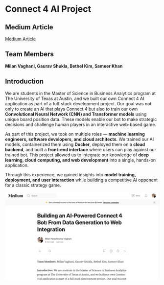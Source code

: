 # Connect 4 AI Project

## Medium Article  
[Medium Article](https://medium.com/@milanvaghani01/building-an-ai-powered-connect-4-bot-from-data-generation-to-web-integration-a10a67d80cf0)

## Team Members  
**Milan Vaghani, Gaurav Shukla, Bethel Kim, Sameer Khan**  

## Introduction  
We are students in the Master of Science in Business Analytics program at The University of Texas at Austin, and we built our own Connect 4 AI application as part of a full-stack development project. Our goal was not only to create an AI that plays Connect 4 but also to train our own **Convolutional Neural Network (CNN) and Transformer models** using unique board position data. These models enable our bot to make strategic decisions and challenge human players in an interactive web-based game.

As part of this project, we took on multiple roles — **machine learning engineers, software developers, and cloud architects**. We trained our AI models, containerized them using **Docker**, deployed them on a **cloud backend**, and built a **front-end interface** where users can play against our trained bot. This project allowed us to integrate our knowledge of **deep learning, cloud computing, and web development** into a single, hands-on application.

Through this experience, we gained insights into **model training, deployment, and user interaction** while building a competitive AI opponent for a classic strategy game.

![Medium Article](Medium.png)